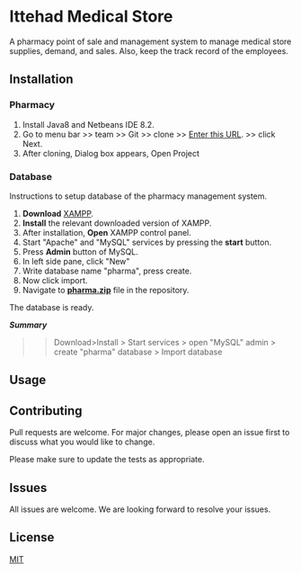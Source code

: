 # Ittehad Medical Store

A pharmacy point of sale and management system to manage medical store 
supplies, demand, and sales. Also, keep the track record of the 
employees.

## Installation

### Pharmacy 
1. Install Java8 and  Netbeans IDE 8.2.
2. Go to menu bar >> team >> Git >> clone >> [Enter this 
URL](https://github.com/MrAsimZahid/Ittehad-Medical-Store.git). >> click 
Next.
3. After cloning, Dialog box appears, Open Project



### Database
Instructions to setup database of the pharmacy management system.

1. **Download** [XAMPP](https://www.apachefriends.org/index.html).
2. **Install** the relevant downloaded version of XAMPP.
3. After installation, **Open** XAMPP control panel.
4. Start "Apache" and "MySQL" services by pressing the **start** button.
5. Press **Admin** button of MySQL.
6. In left side pane, click "New"
7. Write database name "pharma", press create.
8. Now click import.
9. Navigate to 
**[pharma.zip](https://github.com/MrAsimZahid/Ittehad-Medical-Store/blob/master/pharma.zip)** 
file in the repository.

The database is ready.

***Summary***
>>Download>Install > Start services > open "MySQL" admin > create 
"pharma" database > Import database

## Usage


## Contributing
Pull requests are welcome. For major changes, please open an issue first 
to discuss what you would like to change.

Please make sure to update the tests as appropriate.

## Issues

All issues are welcome. We are looking forward to resolve your issues.

## License
[MIT](https://choosealicense.com/licenses/mit/)
